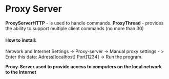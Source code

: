 # Proxy Server

**ProxyServerHTTP** - is used to handle commands.
**ProxyThread** - provides the ability to support multiple client commands (no more than 30)

#### How to install:
Network and Internet Settings -> Proxy-server -> 
Manual proxy settings - > Enter this data:
Adress[localhost] Port[1234] ->
Run the program.

**Proxy-Server used to provide access to computers on the local network to the Internet**

